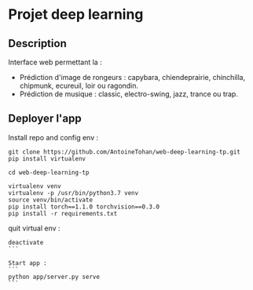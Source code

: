 # Projet deep learning

## Description

Interface web permettant la :

- Prédiction d'image de rongeurs : capybara, chiendeprairie, chinchilla, chipmunk, ecureuil, loir ou ragondin.
- Prédiction de musique : classic, electro-swing, jazz, trance ou trap.

## Deployer l'app

Install repo and config env : 

```
git clone https://github.com/AntoineTohan/web-deep-learning-tp.git
pip install virtualenv

cd web-deep-learning-tp

virtualenv venv
virtualenv -p /usr/bin/python3.7 venv
source venv/bin/activate
pip install torch==1.1.0 torchvision==0.3.0
pip install -r requirements.txt
```

quit virtual env : 
````
deactivate
```

Start app :
```
python app/server.py serve
```